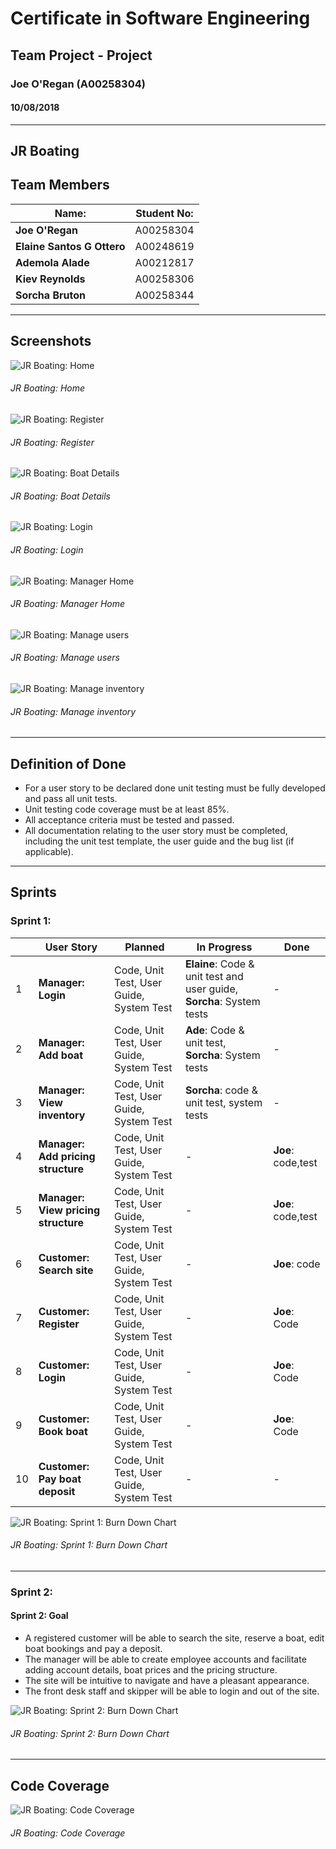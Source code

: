 # Certificate in Software Engineering
## Team Project - Project
### Joe O'Regan (A00258304)
#### 10/08/2018

---

## JR Boating

## Team Members
| Name: | Student No: |
| --- | --- |
| **Joe O'Regan** | A00258304 |
| **Elaine Santos G Ottero** | A00248619 |
| **Ademola Alade** | A00212817 |
| **Kiev Reynolds** | A00258306 |
| **Sorcha Bruton** | A00258344 |
---
## Screenshots

![JR Boating: Home](Screenshots/index.jpg "JR Boating: Home")
###### JR Boating: Home
![JR Boating: Register](Screenshots/register.jpg "JR Boating: Register")
###### JR Boating: Register
![JR Boating: Boat Details](Screenshots/boats.jpg "JR Boating: Boat Details")
###### JR Boating: Boat Details
![JR Boating: Login](Screenshots/login.jpg "JR Boating: Login")
###### JR Boating: Login
![JR Boating: Manager Home](Screenshots/manager-home.jpg "JR Boating: Manager Home")
###### JR Boating: Manager Home
![JR Boating: Manage users](Screenshots/manager-users.jpg "JR Boating: Manage users")
###### JR Boating: Manage users
![JR Boating: Manage inventory](Screenshots/manager-inventory.jpg "JR Boating: Manage inventory")
###### JR Boating: Manage inventory

---
## Definition of Done
* For a user story to be declared done unit testing must be fully developed and pass all unit tests. 
* Unit testing code coverage must be at least 85%.
* All acceptance criteria must be tested and passed. 
* All documentation relating to the user story must be completed, including the unit test template, the user guide and the bug list (if applicable).

---
## Sprints

### Sprint 1:

|  | User Story | Planned | In Progress | Done
| --- | --- |---| ---| ---|
| 1 | **Manager: Login** | Code, Unit Test, User Guide, System Test | **Elaine**: Code & unit test and user guide, **Sorcha**: System tests | - |
| 2 | **Manager: Add boat** | Code, Unit Test, User Guide, System Test | **Ade**: Code & unit test, **Sorcha**: System tests | - |
| 3 | **Manager: View inventory** | Code, Unit Test, User Guide, System Test | **Sorcha**: code & unit test, system tests | - |
| 4 | **Manager: Add pricing structure** | Code, Unit Test, User Guide, System Test | - | **Joe**: code,test |
| 5 | **Manager: View pricing structure** | Code, Unit Test, User Guide, System Test | - | **Joe**: code,test |
| 6 | **Customer: Search site** | Code, Unit Test, User Guide, System Test | - | **Joe**: code |
| 7 | **Customer: Register** | Code, Unit Test, User Guide, System Test | - | **Joe**: Code |
| 8 | **Customer: Login** | Code, Unit Test, User Guide, System Test | - | **Joe**: Code |
| 9 | **Customer: Book boat** | Code, Unit Test, User Guide, System Test | - | **Joe**: Code |
| 10 | **Customer: Pay boat deposit** | Code, Unit Test, User Guide, System Test | - | - |


![JR Boating: Sprint 1: Burn Down Chart](Screenshots/sprint1-burndown.png "JR Boating: Sprint 1: Burn Down Chart")
###### JR Boating: Sprint 1: Burn Down Chart
---

### Sprint 2:

#### Sprint 2: Goal
* A registered customer will be able to search the site, reserve a boat, edit boat bookings and pay a deposit.
* The manager will be able to create employee accounts and facilitate adding account details, boat prices and the pricing structure.
* The site will be intuitive to navigate and have a pleasant appearance.
* The front desk staff and skipper will be able to login and out of the site.

![JR Boating: Sprint 2: Burn Down Chart](Screenshots/sprint2-burndown.png "JR Boating: Sprint 2: Burn Down Chart")
###### JR Boating: Sprint 2: Burn Down Chart 

---
## Code Coverage

![JR Boating: Code Coverage](Screenshots/code-coverage.png "JR Boating: Code Coverage")
###### JR Boating: Code Coverage 

